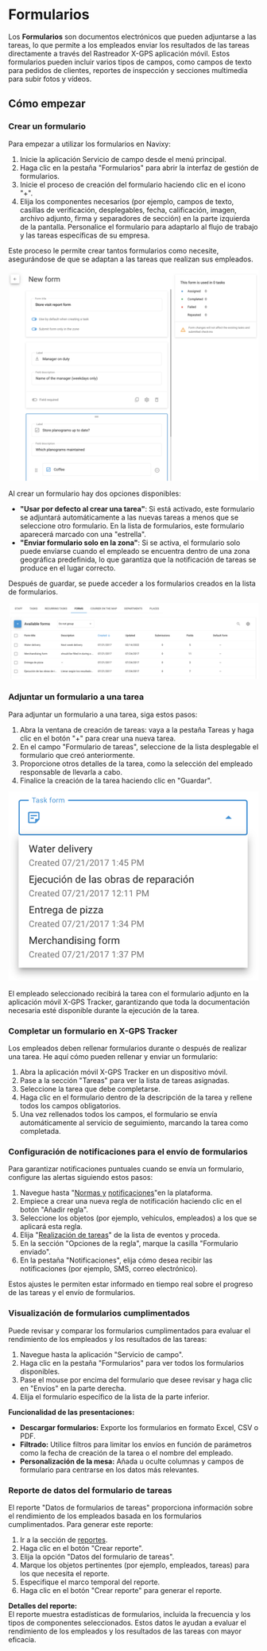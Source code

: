 # Formularios

Los **Formularios** son documentos electrónicos que pueden adjuntarse a las tareas, lo que permite a los empleados enviar los resultados de las tareas directamente a través del Rastreador X-GPS aplicación móvil. Estos formularios pueden incluir varios tipos de campos, como campos de texto para pedidos de clientes, reportes de inspección y secciones multimedia para subir fotos y vídeos.

## Cómo empezar

### Crear un formulario

Para empezar a utilizar los formularios en Navixy:

1. Inicie la aplicación Servicio de campo desde el menú principal.
2. Haga clic en la pestaña "Formularios" para abrir la interfaz de gestión de formularios.
3. Inicie el proceso de creación del formulario haciendo clic en el icono "+".
4. Elija los componentes necesarios (por ejemplo, campos de texto, casillas de verificación, desplegables, fecha, calificación, imagen, archivo adjunto, firma y separadores de sección) en la parte izquierda de la pantalla. Personalice el formulario para adaptarlo al flujo de trabajo y las tareas específicas de su empresa.

Este proceso le permite crear tantos formularios como necesite, asegurándose de que se adaptan a las tareas que realizan sus empleados.

![image-20240816-160834.png](../gua-del-usuario/servicio-de-campo/attachments/image-20240816-160834.png)

Al crear un formulario hay dos opciones disponibles:

* **"Usar por defecto al crear una tarea"**: Si está activado, este formulario se adjuntará automáticamente a las nuevas tareas a menos que se seleccione otro formulario. En la lista de formularios, este formulario aparecerá marcado con una "estrella".
* **"Enviar formulario solo en la zona"**: Si se activa, el formulario solo puede enviarse cuando el empleado se encuentra dentro de una zona geográfica predefinida, lo que garantiza que la notificación de tareas se produce en el lugar correcto.

Después de guardar, se puede acceder a los formularios creados en la lista de formularios.

![image-20240816-155915.png](../gua-del-usuario/servicio-de-campo/attachments/image-20240816-155915.png)

### Adjuntar un formulario a una tarea

Para adjuntar un formulario a una tarea, siga estos pasos:

1. Abra la ventana de creación de tareas: vaya a la pestaña Tareas y haga clic en el botón "+" para crear una nueva tarea.
2. En el campo "Formulario de tareas", seleccione de la lista desplegable el formulario que creó anteriormente.
3. Proporcione otros detalles de la tarea, como la selección del empleado responsable de llevarla a cabo.
4. Finalice la creación de la tarea haciendo clic en "Guardar".

![image-20240816-161010.png](../gua-del-usuario/servicio-de-campo/attachments/image-20240816-161010.png)

El empleado seleccionado recibirá la tarea con el formulario adjunto en la aplicación móvil X-GPS Tracker, garantizando que toda la documentación necesaria esté disponible durante la ejecución de la tarea.

### Completar un formulario en X-GPS Tracker

Los empleados deben rellenar formularios durante o después de realizar una tarea. He aquí cómo pueden rellenar y enviar un formulario:

1. Abra la aplicación móvil X-GPS Tracker en un dispositivo móvil.
2. Pase a la sección "Tareas" para ver la lista de tareas asignadas.
3. Seleccione la tarea que debe completarse.
4. Haga clic en el formulario dentro de la descripción de la tarea y rellene todos los campos obligatorios.
5. Una vez rellenados todos los campos, el formulario se envía automáticamente al servicio de seguimiento, marcando la tarea como completada.

### Configuración de notificaciones para el envío de formularios

Para garantizar notificaciones puntuales cuando se envía un formulario, configure las alertas siguiendo estos pasos:

1. Navegue hasta "[Norm](../reglas-y-alertas/)[a](../../../wiki/pages/createpage.action)[s y](../reglas-y-alertas/) [notifica](../../../wiki/pages/createpage.action)[c](../reglas-y-alertas/)[ion](../../../wiki/pages/createpage.action)[e](../reglas-y-alertas/)[s](../../../wiki/pages/createpage.action)"en la plataforma.
2. Empiece a crear una nueva regla de notificación haciendo clic en el botón "Añadir regla".
3. Seleccione los objetos (por ejemplo, vehículos, empleados) a los que se aplicará esta regla.
4. Elija "[Realización de tareas](../reglas-y-alertas/programacin-y-expedicin/realizacin-de-tareas.md)" de la lista de eventos y proceda.
5. En la sección "Opciones de la regla", marque la casilla "Formulario enviado".
6. En la pestaña "Notificaciones", elija cómo desea recibir las notificaciones (por ejemplo, SMS, correo electrónico).

Estos ajustes le permiten estar informado en tiempo real sobre el progreso de las tareas y el envío de formularios.

### Visualización de formularios cumplimentados

Puede revisar y comparar los formularios cumplimentados para evaluar el rendimiento de los empleados y los resultados de las tareas:

1. Navegue hasta la aplicación "Servicio de campo".
2. Haga clic en la pestaña "Formularios" para ver todos los formularios disponibles.
3. Pase el mouse por encima del formulario que desee revisar y haga clic en "Envíos" en la parte derecha.
4. Elija el formulario específico de la lista de la parte inferior.

**Funcionalidad de las presentaciones:**

* **Descargar formularios:** Exporte los formularios en formato Excel, CSV o PDF.
* **Filtrado:** Utilice filtros para limitar los envíos en función de parámetros como la fecha de creación de la tarea o el nombre del empleado.
* **Personalización de la mesa:** Añada u oculte columnas y campos de formulario para centrarse en los datos más relevantes.

### Reporte de datos del formulario de tareas

El reporte "Datos de formularios de tareas" proporciona información sobre el rendimiento de los empleados basada en los formularios cumplimentados. Para generar este reporte:

1. Ir a la sección de [reportes](../reportes/).
2. Haga clic en el botón "Crear reporte".
3. Elija la opción "Datos del formulario de tareas".
4. Marque los objetos pertinentes (por ejemplo, empleados, tareas) para los que necesita el reporte.
5. Especifique el marco temporal del reporte.
6. Haga clic en el botón "Crear reporte" para generar el reporte.

**Detalles del reporte:**\
El reporte muestra estadísticas de formularios, incluida la frecuencia y los tipos de componentes seleccionados. Estos datos le ayudan a evaluar el rendimiento de los empleados y los resultados de las tareas con mayor eficacia.
